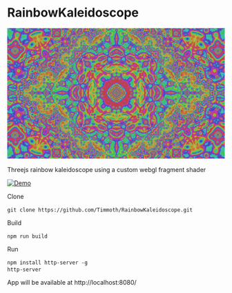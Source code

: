 # RainbowKaleidoscope
<p align="center">
   <div style="width:640;height:320">
       <img style="width: inherit" src="https://raw.githubusercontent.com/Timmoth/RainbowKaleidoscope/main/image.png">
</div>
</p>
Threejs rainbow kaleidoscope using a custom webgl fragment shader

[![Demo](https://img.shields.io/badge/live-demo-green?style=flat-square)](https://timmoth.com/showcase/iYsZzNtx40GfLlDQ6ZvgUQ)

Clone
```
git clone https://github.com/Timmoth/RainbowKaleidoscope.git
```
Build
```
npm run build
```
Run 
```
npm install http-server -g
http-server
```
App will be available at http://localhost:8080/

